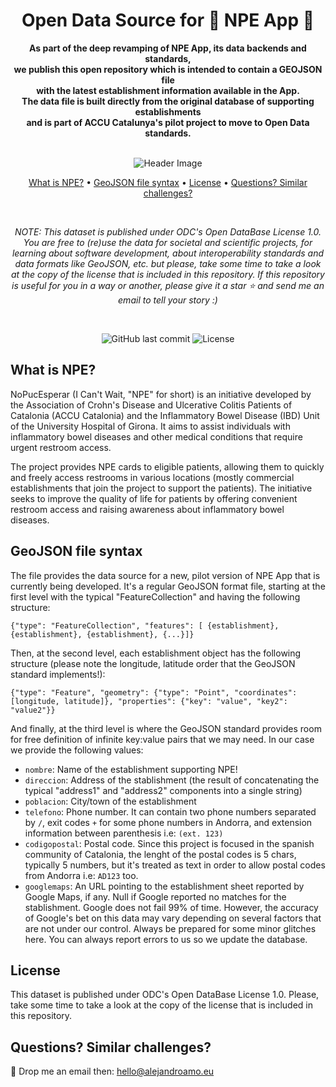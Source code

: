 <div style="text-align: center" align="center">
    <h1>Open Data Source for 🚽 NPE App 🚽 </h1>
    <p>
        <strong>As part of the deep revamping of NPE App, its data backends and standards,<br/>
we publish this open repository which is intended to contain a GEOJSON file <br/>
            with the latest establishment information available in the App.<br/>
The data file is built directly from the original database of supporting establishments<br/>
          and is part of ACCU Catalunya's pilot project to move to Open Data standards.
</strong>
    </p>
    <br>
    <img src="https://www.nopuedoesperar.es/upload/apartat/esp.jpg" alt="Header Image">
    <br>
    <p style="text-align: center">
        <a href="#what-is-npe">What is NPE?</a> •
        <a href="#geojson-file-syntax">GeoJSON file syntax</a> •
        <a href="#license">License</a> •
        <a href="#questions-similar-challenges">Questions? Similar challenges?</a>
    </p>
    <br>
    <p>
        <em>NOTE: This dataset is published under ODC's Open DataBase License 1.0. You are free to (re)use the data for societal and scientific projects, for learning about software development, about interoperability standards and data formats like GeoJSON, etc. but please, take some time to take a look at the copy of the license that is included in this repository. If this repository is useful for you in a way or another, please give it a star ⭐️  and send me an email to tell your story :)</em>
    </p>
    <br>
    <p style="text-align: center">
        <img alt="GitHub last commit" src="https://img.shields.io/github/last-commit/ACCU-Catalunya/nopucesperar-geojson">
        <img alt="License" src="https://img.shields.io/badge/License-ODBL%201.0-blue"> 
    </p>
</div>


## What is NPE? 

NoPucEsperar (I Can't Wait, "NPE" for short) is an initiative developed by the Association of Crohn's Disease and Ulcerative Colitis Patients of Catalonia (ACCU Catalonia) and the Inflammatory Bowel Disease (IBD) Unit of the University Hospital of Girona. It aims to assist individuals with inflammatory bowel diseases and other medical conditions that require urgent restroom access.

The project provides NPE cards to eligible patients, allowing them to quickly and freely access restrooms in various locations (mostly commercial establishments that join the project to support the patients). 
The initiative seeks to improve the quality of life for patients by offering convenient restroom access and raising awareness about inflammatory bowel diseases.

## GeoJSON file syntax

The file provides the data source for a new, pilot version of NPE App that is currently being developed. It's a regular GeoJSON format file, starting at the first level with the typical "FeatureCollection" and having the following structure:

```{"type": "FeatureCollection", "features": [ {establishment}, {establishment}, {establishment}, {...}]}```

Then, at the second level, each establishment object has the following structure (please note the longitude, latitude order that the GeoJSON standard implements!):

```{"type": "Feature", "geometry": {"type": "Point", "coordinates": [longitude, latitude]}, "properties": {"key": "value", "key2": "value2"}}```

And finally, at the third level is where the GeoJSON standard provides room for free definition of infinite key:value pairs that we may need. In our case we provide the following values:

- ```nombre```: Name of the establishment supporting NPE!
- ```direccion```: Address of the stablishment (the result of concatenating the typical "address1" and "address2" components into a single string)
- ```poblacion```: City/town of the establishment
- ```telefono```: Phone number. It can contain two phone numbers separated by ```/```, exit codes ```+``` for some phone numbers in Andorra, and extension information between parenthesis i.e: ```(ext. 123)```
- ```codigopostal```: Postal code. Since this project is focused in the spanish community of Catalonia, the lenght of the postal codes is 5 chars, typically 5 numbers, but it's treated as text in order to allow postal codes from Andorra i.e: ```AD123``` too.
- ```googlemaps```: An URL pointing to the establishment sheet reported by Google Maps, if any. Null if Google reported no matches for the stablishment. Google does not fail 99% of time. However, the accuracy of Google's bet on this data may vary depending on several factors that are not under our control. Always be prepared for some minor glitches here. You can always report errors to us so we update the database. 

## License

This dataset is published under ODC's Open DataBase License 1.0. Please, take some time to take a look at the copy of the license that is included in this repository.

## Questions? Similar challenges?

📧 Drop me an email then: [hello@alejandroamo.eu](mailto:hello@alejandroamo.eu)

